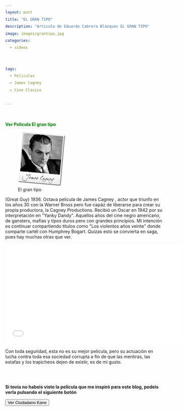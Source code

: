 ```yaml
---
layout: post
title: "EL GRAN TIPO"
description: "Articulo de Eduardo Cabrera Blázquez EL GRAN TIPO"
image: images/grantipo.jpg
categories:
  - videos
  

tags:
  - Peliculas
  - James Cagney
  - Cine Clasico
  
---
```

<a name="inicio-articulo">
<figure style="width: 70%" class="align-center">
  <img src="https://eduardo-cabrera.github.io/images/separador.png" alt="">
  </figure> 


<span style="color:green"> **Ver Pelicula  El gran tipo** </span>
<style>
div {
  text-align: justify;
  text-justify: inter-word;
  LINE-HEIGHT:1.6; 
}
</style>

<figure style="width: 30%" class="align-right">
 <img src="/images/grantipo2.png" alt="">
  <figcaption>El gran tipo</figcaption>
</figure> 

(Great Guy) 1936.  Octava pelicula de James Cagney , actor que triunfo en los años 30 con la Warner Bross pero fue capáz de liberarse para crear su propia productora, la Cagney Productions. Recibió un Oscar en 1942 por su interpretación en "Yanky Dandy". Aquellos años del cine negro americano, de gansters, mafias y tipos duros pero con grandes principios. Mi intención es continuar compartiendo titulos como "Los violentos años veinte" donde comparte cartél con Humphrey Bogart. Quizas esto se convierta en saga, pues hay muchas otras que ver.
<br/>



<iframe width="560" height="315" src="//ok.ru/videoembed/2397872392846" frameborder="0" allow="autoplay" allowfullscreen></iframe>

<br/>

Con toda seguridad, esta no es su mejor pelicula, pero su actuación en lucha contra toda esa sociedad corrupta a fin de que las mentiras, las estafas y los trapicheos dejen de existir, es de mi gusto. 

<br/>
<br/>


**Si tovia no habeis visto la película que me inspiró para este blog, podeis verla pulsando el siguiente botón**
 


<input type="button" onclick="location.href='http://eduardo-cabrera.github.io/La-pelicula-Ciudadano-kane';" value="Ver Ciudadano Kane">



<div>
 
</div>